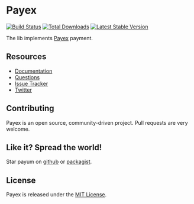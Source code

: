 # Payex
[![Build Status](https://travis-ci.org/Payum/Payex.png?branch=master)](https://travis-ci.org/Payum/Payex)
[![Total Downloads](https://poser.pugx.org/payum/payex/d/total.png)](https://packagist.org/packages/payum/payex)
[![Latest Stable Version](https://poser.pugx.org/payum/payex/version.png)](https://packagist.org/packages/payum/payex)

The lib implements [Payex](http://www.payexpim.com/) payment.

## Resources

* [Documentation](http://payum.forma-dev.com/documentation#Payex)
* [Questions](http://stackoverflow.com/questions/tagged/payum)
* [Issue Tracker](https://github.com/Payum/Payex/issues)
* [Twitter](https://twitter.com/payumphp)

## Contributing

Payex is an open source, community-driven project. Pull requests are very welcome.

## Like it? Spread the world!

Star payum on [github](https://github.com/Payum/Payex) or [packagist](https://packagist.org/packages/payum/payex).

## License

Payex is released under the [MIT License](LICENSE).
